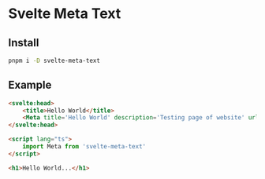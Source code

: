# Svelte Meta Text

## Install

```bash
pnpm i -D svelte-meta-text
```

## Example

```html
<svelte:head>
	<title>Hello World</title>
	<Meta title='Hello World' description='Testing page of website' url='http://localhost:3000'></Meta>
</svelte:head>

<script lang="ts">
	import Meta from 'svelte-meta-text'
</script>

<h1>Hello World...</h1>
```